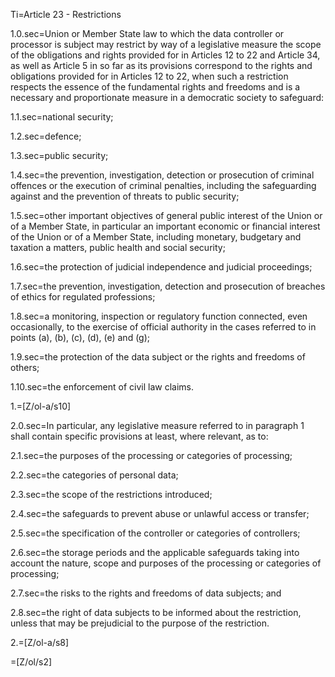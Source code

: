 Ti=Article 23 - Restrictions

1.0.sec=Union or Member State law to which the data controller or processor is subject may restrict by way of a legislative measure the scope of the obligations and rights provided for in Articles 12 to 22 and Article 34, as well as Article 5 in so far as its provisions correspond to the rights and obligations provided for in Articles 12 to 22, when such a restriction respects the essence of the fundamental rights and freedoms and is a necessary and proportionate measure in a democratic society to safeguard:

1.1.sec=national security;

1.2.sec=defence;

1.3.sec=public security;

1.4.sec=the prevention, investigation, detection or prosecution of criminal offences or the execution of criminal penalties, including the safeguarding against and the prevention of threats to public security;

1.5.sec=other important objectives of general public interest of the Union or of a Member State, in particular an important economic or financial interest of the Union or of a Member State, including monetary, budgetary and taxation a matters, public health and social security;

1.6.sec=the protection of judicial independence and judicial proceedings;

1.7.sec=the prevention, investigation, detection and prosecution of breaches of ethics for regulated professions;

1.8.sec=a monitoring, inspection or regulatory function connected, even occasionally, to the exercise of official authority in the cases referred to in points (a), (b), (c), (d), (e) and (g);

1.9.sec=the protection of the data subject or the rights and freedoms of others;

1.10.sec=the enforcement of civil law claims.

1.=[Z/ol-a/s10]

2.0.sec=In particular, any legislative measure referred to in paragraph 1 shall contain specific provisions at least, where relevant, as to:

2.1.sec=the purposes of the processing or categories of processing;

2.2.sec=the categories of personal data;

2.3.sec=the scope of the restrictions introduced;

2.4.sec=the safeguards to prevent abuse or unlawful access or transfer;

2.5.sec=the specification of the controller or categories of controllers;

2.6.sec=the storage periods and the applicable safeguards taking into account the nature, scope and purposes of the processing or categories of processing;

2.7.sec=the risks to the rights and freedoms of data subjects; and

2.8.sec=the right of data subjects to be informed about the restriction, unless that may be prejudicial to the purpose of the restriction. 

2.=[Z/ol-a/s8]

=[Z/ol/s2]
